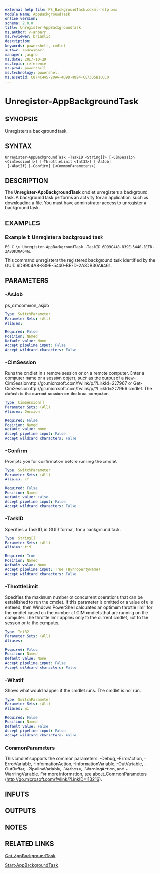 ```yaml
---
external help file: PS_BackgroundTask.cdxml-help.xml
Module Name: AppBackgroundTask
online version: 
schema: 2.0.0
title: Unregister-AppBackgroundTask
ms.author: v-anbarr
ms.reviewer: brianlic
description: 
keywords: powershell, cmdlet
author: andreabarr
manager: jasgro
ms.date: 2017-10-29
ms.topic: reference
ms.prod: powershell
ms.technology: powershell
ms.assetid: C874C445-20A6-4D9D-B894-CB7305B1CCC0
---
```


# Unregister-AppBackgroundTask

## SYNOPSIS
Unregisters a background task.

## SYNTAX

```
Unregister-AppBackgroundTask -TaskID <String[]> [-CimSession <CimSession[]>] [-ThrottleLimit <Int32>] [-AsJob]
 [-WhatIf] [-Confirm] [<CommonParameters>]
```

## DESCRIPTION
The **Unregister-AppBackgroundTask** cmdlet unregisters a background task.
A background task performs an activity for an application, such as downloading a file.
You must have administrator access to unregister a background task.

## EXAMPLES

### Example 1: Unregister a background task
```
PS C:\> Unregister-AppBackgroundTask -TaskID 6D99C4A8-839E-5440-BEFD-2A8DB30A6461
```

This command unregisters the registered background task identified by the GUID 6D99C4A8-839E-5440-BEFD-2A8DB30A6461.

## PARAMETERS

### -AsJob
ps_cimcommon_asjob

```yaml
Type: SwitchParameter
Parameter Sets: (All)
Aliases: 

Required: False
Position: Named
Default value: None
Accept pipeline input: False
Accept wildcard characters: False
```

### -CimSession
Runs the cmdlet in a remote session or on a remote computer.
Enter a computer name or a session object, such as the output of a New-CimSessionhttp://go.microsoft.com/fwlink/p/?LinkId=227967 or Get-CimSessionhttp://go.microsoft.com/fwlink/p/?LinkId=227966 cmdlet.
The default is the current session on the local computer.

```yaml
Type: CimSession[]
Parameter Sets: (All)
Aliases: Session

Required: False
Position: Named
Default value: None
Accept pipeline input: False
Accept wildcard characters: False
```

### -Confirm
Prompts you for confirmation before running the cmdlet.

```yaml
Type: SwitchParameter
Parameter Sets: (All)
Aliases: cf

Required: False
Position: Named
Default value: False
Accept pipeline input: False
Accept wildcard characters: False
```

### -TaskID
Specifies a TaskID, in GUID format, for a background task.

```yaml
Type: String[]
Parameter Sets: (All)
Aliases: tid

Required: True
Position: Named
Default value: None
Accept pipeline input: True (ByPropertyName)
Accept wildcard characters: False
```

### -ThrottleLimit
Specifies the maximum number of concurrent operations that can be established to run the cmdlet.
If this parameter is omitted or a value of `0` is entered, then Windows PowerShell calculates an optimum throttle limit for the cmdlet based on the number of CIM cmdlets that are running on the computer.
The throttle limit applies only to the current cmdlet, not to the session or to the computer.

```yaml
Type: Int32
Parameter Sets: (All)
Aliases: 

Required: False
Position: Named
Default value: None
Accept pipeline input: False
Accept wildcard characters: False
```

### -WhatIf
Shows what would happen if the cmdlet runs.
The cmdlet is not run.

```yaml
Type: SwitchParameter
Parameter Sets: (All)
Aliases: wi

Required: False
Position: Named
Default value: False
Accept pipeline input: False
Accept wildcard characters: False
```

### CommonParameters
This cmdlet supports the common parameters: -Debug, -ErrorAction, -ErrorVariable, -InformationAction, -InformationVariable, -OutVariable, -OutBuffer, -PipelineVariable, -Verbose, -WarningAction, and -WarningVariable. For more information, see about_CommonParameters (http://go.microsoft.com/fwlink/?LinkID=113216).

## INPUTS

## OUTPUTS

## NOTES

## RELATED LINKS

[Get-AppBackgroundTask](./Get-AppBackgroundTask.md)

[Start-AppBackgroundTask](./Start-AppBackgroundTask.md)


